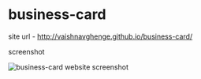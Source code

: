 # business-card

site url - http://vaishnavghenge.github.io/business-card/

screenshot

![business-card website screenshot](https://user-images.githubusercontent.com/62459983/179393477-09ebe028-7dcd-4849-95a4-92a99fb4c43f.PNG)

